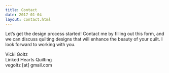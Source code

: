 ```yaml
---
title: Contact
date: 2017-01-04
layout: contact.html
---
```


Let’s get the design process started!  Contact me by filling out this form, and we can discuss quilting designs that will enhance the beauty of your quilt. I look forward to working with you.


Vicki Goltz  
Linked Hearts Quilting  
vegoltz [at] gmail.com